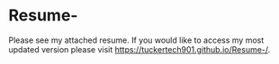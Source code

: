 # Resume-
Please see my attached resume. If you would like to access my most updated version please visit https://tuckertech901.github.io/Resume-/. 

